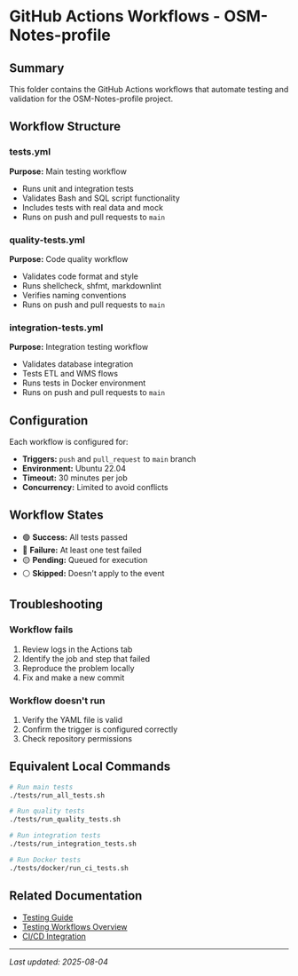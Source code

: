 # GitHub Actions Workflows - OSM-Notes-profile

## Summary

This folder contains the GitHub Actions workflows that automate testing and validation for the OSM-Notes-profile project.

## Workflow Structure

### tests.yml
**Purpose:** Main testing workflow
- Runs unit and integration tests
- Validates Bash and SQL script functionality
- Includes tests with real data and mock
- Runs on push and pull requests to `main`

### quality-tests.yml
**Purpose:** Code quality workflow
- Validates code format and style
- Runs shellcheck, shfmt, markdownlint
- Verifies naming conventions
- Runs on push and pull requests to `main`

### integration-tests.yml
**Purpose:** Integration testing workflow
- Validates database integration
- Tests ETL and WMS flows
- Runs tests in Docker environment
- Runs on push and pull requests to `main`

## Configuration

Each workflow is configured for:
- **Triggers:** `push` and `pull_request` to `main` branch
- **Environment:** Ubuntu 22.04
- **Timeout:** 30 minutes per job
- **Concurrency:** Limited to avoid conflicts

## Workflow States

- 🟢 **Success:** All tests passed
- 🔴 **Failure:** At least one test failed
- 🟡 **Pending:** Queued for execution
- ⚪ **Skipped:** Doesn't apply to the event

## Troubleshooting

### Workflow fails
1. Review logs in the Actions tab
2. Identify the job and step that failed
3. Reproduce the problem locally
4. Fix and make a new commit

### Workflow doesn't run
1. Verify the YAML file is valid
2. Confirm the trigger is configured correctly
3. Check repository permissions

## Equivalent Local Commands

```bash
# Run main tests
./tests/run_all_tests.sh

# Run quality tests
./tests/run_quality_tests.sh

# Run integration tests
./tests/run_integration_tests.sh

# Run Docker tests
./tests/docker/run_ci_tests.sh
```

## Related Documentation

- [Testing Guide](../docs/Testing_Guide.md)
- [Testing Workflows Overview](../docs/Testing_Workflows_Overview.md)
- [CI/CD Integration](../docs/CI_CD_Integration.md)

---

*Last updated: 2025-08-04* 